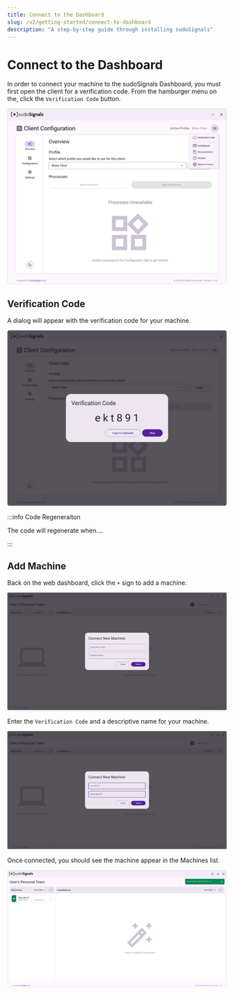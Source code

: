 ```yaml
---
title: Connect to the Dashboard
slug: /v2/getting-started/connect-to-dashboard
description: "A step-by-step guide through installing sudoSignals"
---
```


# Connect to the Dashboard

In order to connect your machine to the sudoSignals Dashboard, you must first open the client for a verification code. From the hamburger menu on the, click the `Verification Code` button. 

![Client 003](/img/client-configuration/v2-client-config-003.png)

## Verification Code

A dialog will appear with the verification code for your machine.

![Client 004](/img/client-configuration/v2-client-config-004.png)

:::info Code Regeneraiton

The code will regenerate when....

:::

## Add Machine

Back on the web dashboard, click the `+` sign to add a machine.

![Dashboard Connection 001](/img/connect-to-dashboard/v2-dashboard-connection-001.png)

Enter the `Verification Code` and a descriptive name for your machine.

![Dashboard Connection 002](/img/connect-to-dashboard/v2-dashboard-connection-002.png)

Once connected, you should see the machine appear in the Machines list.

![Dashboard Connection 003](/img/connect-to-dashboard/v2-dashboard-connection-003.png)
